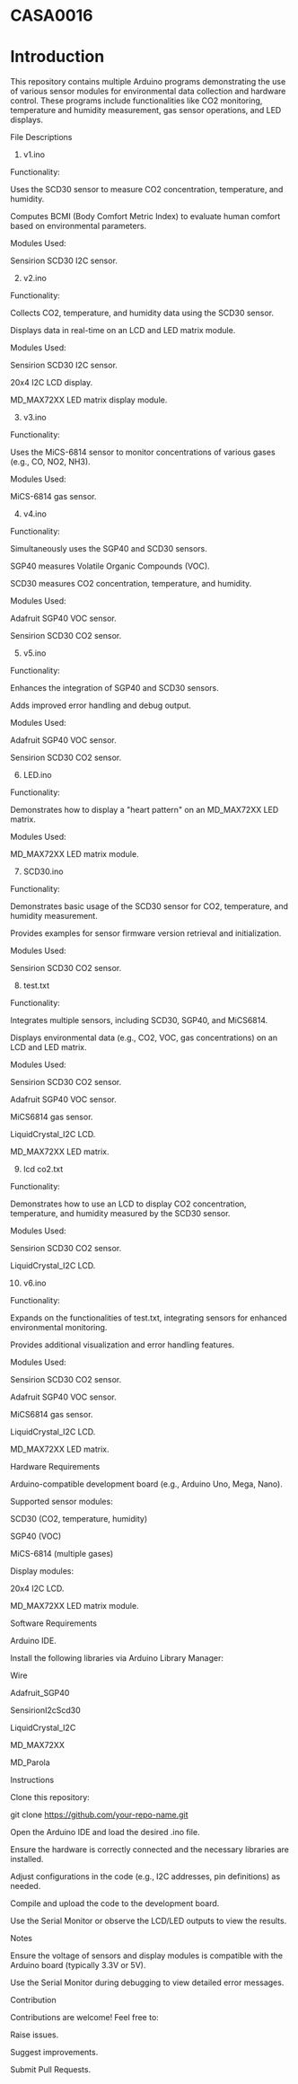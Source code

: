 # CASA0016
# Introduction

This repository contains multiple Arduino programs demonstrating the use of various sensor modules for environmental data collection and hardware control. These programs include functionalities like CO2 monitoring, temperature and humidity measurement, gas sensor operations, and LED displays.

File Descriptions

1. v1.ino

Functionality:

Uses the SCD30 sensor to measure CO2 concentration, temperature, and humidity.

Computes BCMI (Body Comfort Metric Index) to evaluate human comfort based on environmental parameters.

Modules Used:

Sensirion SCD30 I2C sensor.

2. v2.ino

Functionality:

Collects CO2, temperature, and humidity data using the SCD30 sensor.

Displays data in real-time on an LCD and LED matrix module.

Modules Used:

Sensirion SCD30 I2C sensor.

20x4 I2C LCD display.

MD_MAX72XX LED matrix display module.

3. v3.ino

Functionality:

Uses the MiCS-6814 sensor to monitor concentrations of various gases (e.g., CO, NO2, NH3).

Modules Used:

MiCS-6814 gas sensor.

4. v4.ino

Functionality:

Simultaneously uses the SGP40 and SCD30 sensors.

SGP40 measures Volatile Organic Compounds (VOC).

SCD30 measures CO2 concentration, temperature, and humidity.

Modules Used:

Adafruit SGP40 VOC sensor.

Sensirion SCD30 CO2 sensor.

5. v5.ino

Functionality:

Enhances the integration of SGP40 and SCD30 sensors.

Adds improved error handling and debug output.

Modules Used:

Adafruit SGP40 VOC sensor.

Sensirion SCD30 CO2 sensor.

6. LED.ino

Functionality:

Demonstrates how to display a "heart pattern" on an MD_MAX72XX LED matrix.

Modules Used:

MD_MAX72XX LED matrix module.

7. SCD30.ino

Functionality:

Demonstrates basic usage of the SCD30 sensor for CO2, temperature, and humidity measurement.

Provides examples for sensor firmware version retrieval and initialization.

Modules Used:

Sensirion SCD30 CO2 sensor.

8. test.txt

Functionality:

Integrates multiple sensors, including SCD30, SGP40, and MiCS6814.

Displays environmental data (e.g., CO2, VOC, gas concentrations) on an LCD and LED matrix.

Modules Used:

Sensirion SCD30 CO2 sensor.

Adafruit SGP40 VOC sensor.

MiCS6814 gas sensor.

LiquidCrystal_I2C LCD.

MD_MAX72XX LED matrix.

9. lcd co2.txt

Functionality:

Demonstrates how to use an LCD to display CO2 concentration, temperature, and humidity measured by the SCD30 sensor.

Modules Used:

Sensirion SCD30 CO2 sensor.

LiquidCrystal_I2C LCD.

10. v6.ino

Functionality:

Expands on the functionalities of test.txt, integrating sensors for enhanced environmental monitoring.

Provides additional visualization and error handling features.

Modules Used:

Sensirion SCD30 CO2 sensor.

Adafruit SGP40 VOC sensor.

MiCS6814 gas sensor.

LiquidCrystal_I2C LCD.

MD_MAX72XX LED matrix.

Hardware Requirements

Arduino-compatible development board (e.g., Arduino Uno, Mega, Nano).

Supported sensor modules:

SCD30 (CO2, temperature, humidity)

SGP40 (VOC)

MiCS-6814 (multiple gases)

Display modules:

20x4 I2C LCD.

MD_MAX72XX LED matrix module.

Software Requirements

Arduino IDE.

Install the following libraries via Arduino Library Manager:

Wire

Adafruit_SGP40

SensirionI2cScd30

LiquidCrystal_I2C

MD_MAX72XX

MD_Parola

Instructions

Clone this repository:

git clone https://github.com/your-repo-name.git

Open the Arduino IDE and load the desired .ino file.

Ensure the hardware is correctly connected and the necessary libraries are installed.

Adjust configurations in the code (e.g., I2C addresses, pin definitions) as needed.

Compile and upload the code to the development board.

Use the Serial Monitor or observe the LCD/LED outputs to view the results.

Notes

Ensure the voltage of sensors and display modules is compatible with the Arduino board (typically 3.3V or 5V).

Use the Serial Monitor during debugging to view detailed error messages.

Contribution

Contributions are welcome! Feel free to:

Raise issues.

Suggest improvements.

Submit Pull Requests.
